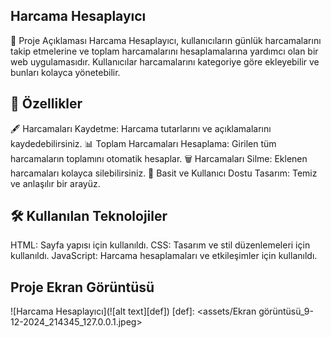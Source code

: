 
## Harcama Hesaplayıcı
📖 Proje Açıklaması
Harcama Hesaplayıcı, kullanıcıların günlük harcamalarını takip etmelerine ve toplam harcamalarını hesaplamalarına yardımcı olan bir web uygulamasıdır. Kullanıcılar harcamalarını kategoriye göre ekleyebilir ve bunları kolayca yönetebilir.

## 🚀 Özellikler
🖋️ Harcamaları Kaydetme: Harcama tutarlarını ve açıklamalarını kaydedebilirsiniz.
📊 Toplam Harcamaları Hesaplama: Girilen tüm harcamaların toplamını otomatik hesaplar.
🗑️ Harcamaları Silme: Eklenen harcamaları kolayca silebilirsiniz.
🎨 Basit ve Kullanıcı Dostu Tasarım: Temiz ve anlaşılır bir arayüz.
## 🛠️ Kullanılan Teknolojiler
HTML: Sayfa yapısı için kullanıldı.
CSS: Tasarım ve stil düzenlemeleri için kullanıldı.
JavaScript: Harcama hesaplamaları ve etkileşimler için kullanıldı.

## Proje Ekran Görüntüsü

![Harcama Hesaplayıcı](![alt text][def])
[def]: <assets/Ekran görüntüsü_9-12-2024_214345_127.0.0.1.jpeg>